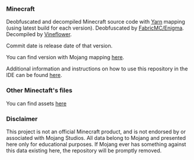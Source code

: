 ### Minecraft
Deobfuscated and decompiled Minecraft source code with [Yarn](https://github.com/FabricMC/yarn) mapping (using latest build for each version).
Deobfuscated by [FabricMC/Enigma](https://github.com/FabricMC/Enigma).
Decompiled by [Vineflower](https://github.com/Vineflower/vineflower).

Commit date is release date of that version.

You can find version with Mojang mapping [here](https://github.com/NikitaCartes-archive/MinecraftDeobfuscated-Mojang).

Additional information and instructions on how to use this repository in the IDE can be found [here](https://github.com/NikitaCartes-archive/MinecraftDeobfuscated).

### Other Minectaft's files
You can find assets [here](https://github.com/misode/mcmeta/tree/main)

### Disclaimer
This project is not an official Minecraft product, and is not endorsed by or associated with Mojang Studios.
All data belong to Mojang and presented here only for educational purposes.
If Mojang ever has something against this data existing here, the repository will be promptly removed.
